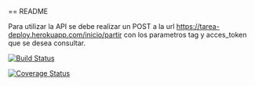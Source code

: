 == README

Para utilizar la API se debe realizar un POST a la url https://tarea-deploy.herokuapp.com/inicio/partir
con los parametros tag y acces_token que se desea consultar.

[![Build Status](https://travis-ci.org/gmgarciag/T2TIv.2.svg?branch=master)](https://travis-ci.org/gmgarciag/T2TIv.2)

[![Coverage Status](https://coveralls.io/repos/github/gmgarciag/T2TIv.2/badge.svg?branch=master)](https://coveralls.io/github/gmgarciag/T2TIv.2?branch=master)